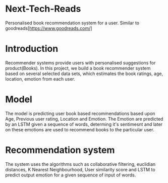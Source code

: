 # Next-Tech-Reads
Personalised book recommendation system for a user. Similar to goodreads[https://www.goodreads.com/]

# Introduction 
Recommender systems provide users with personalised suggestions for product(Books). In this project, we build a book
recommender system based on several selected data sets, which estimates the book ratings, age, location, emotion
from each user.

# Model 
The model is predicting user book based recommendations based upon Age, Previous user rating, Location and Emotion. The Emotion are predicted by an LSTM given a sequence of words, determing it's sentimesnt and later on these emotions are used to recommend books to the particular user. 

# Recommendation system
The system uses the algorithms such as collaborative filtering, euclidian distances, K Nearest Neighbourhood, User similarity score and LSTM to predict output emotion for a given sequence of input of words.
